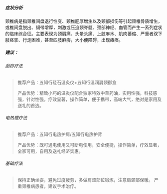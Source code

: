 ##### 症状分析
颈椎病是指颈椎间盘退行性变、颈椎肥厚增生以及颈部损伤等引起颈椎骨质增生，或椎间盘脱出、韧带增厚，刺激或压迫颈脊髓、颈部神经、血管而产生一系列症状的临床综合征。主要表现为颈肩痛、头晕头痛、上肢麻木、肌肉萎缩、严重者双下肢痉挛、行走困难，甚至四肢麻痹，大小便障碍，出现瘫痪。
##### 建议：
###### 刮痧疗法
>推荐产品：五知行砭石温灸仪+五知行温润肩颈御盒
>
>产品优势：精致小巧的温灸仪配合独家特效中草药油，实用性强，科技感强，针对性强，疗效显著，操作简单，便于携带，高端大气，绝对是家用及送礼的首选。
###### 电热理疗法
>推荐产品：五知行电热护肩/五知行电热护背
>
>产品优势：既可通电使用又可断电使用，安全便捷，操作简单，疗效显著，全家可用，自用及送礼经济实惠。
###### 基础疗法
>保持正确坐姿，避免过度疲劳，多做肩颈部位锻炼，注意肩颈部保暖。
严重颈椎病患者，建议手术治疗。
